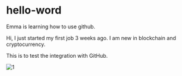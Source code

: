 # hello-word

Emma is learning how to use github.

Hi, I just started my first job 3 weeks ago. I am new in blockchain and cryptocurrency.

This is to test the integration with GitHub.

 ![1](https://user-images.githubusercontent.com/89466723/131684798-c14c3e6c-1f0f-45b2-a084-027c9ab290f7.png)

